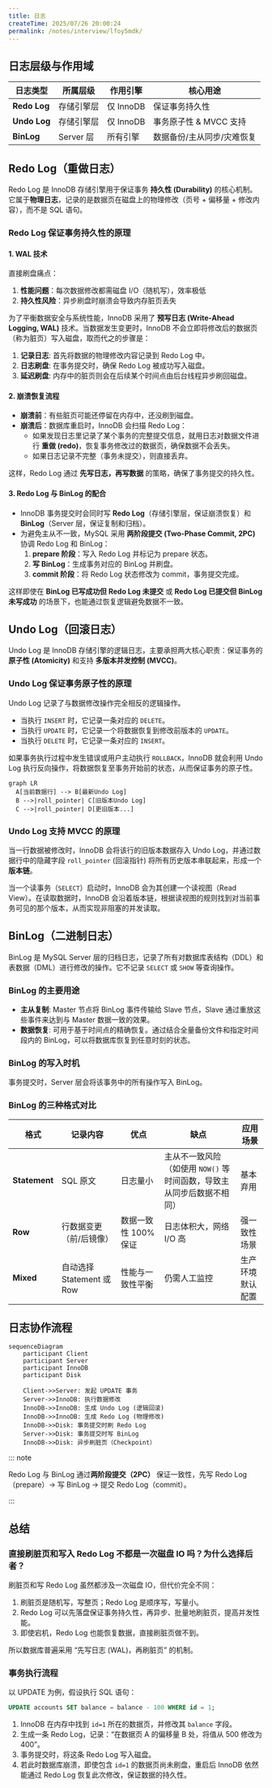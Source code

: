 ```yaml
---
title: 日志
createTime: 2025/07/26 20:00:24
permalink: /notes/interview/lfoy5mdk/
---
```

## 日志层级与作用域

| 日志类型   | 所属层级       | 作用引擎       | 核心用途                     |
|------------|----------------|----------------|------------------------------|
| **Redo Log** | 存储引擎层     | 仅 InnoDB      | 保证事务持久性               |
| **Undo Log** | 存储引擎层     | 仅 InnoDB      | 事务原子性 & MVCC 支持       |
| **BinLog**   | Server 层      | 所有引擎       | 数据备份/主从同步/灾难恢复 |

## Redo Log（重做日志）

Redo Log 是 InnoDB 存储引擎用于保证事务 **持久性 (Durability)** 的核心机制。它属于**物理日志**，记录的是数据页在磁盘上的物理修改（页号 + 偏移量 + 修改内容），而不是 SQL 语句。

### Redo Log 保证事务持久性的原理

#### 1. WAL 技术

直接刷盘痛点：

1. **性能问题**：每次数据修改都需磁盘 I/O（随机写），效率极低
2. **持久性风险**：异步刷盘时崩溃会导致内存脏页丢失

为了平衡数据安全与系统性能，InnoDB 采用了 **预写日志 (Write-Ahead Logging, WAL)** 技术。当数据发生变更时，InnoDB 不会立即将修改后的数据页（称为脏页）写入磁盘，取而代之的步骤是：

1. **记录日志**: 首先将数据的物理修改内容记录到 Redo Log 中。
2. **日志刷盘**: 在事务提交时，确保 Redo Log 被成功写入磁盘。
3. **延迟刷盘**: 内存中的脏页则会在后续某个时间点由后台线程异步刷回磁盘。

#### 2. 崩溃恢复流程

- **崩溃前**：有些脏页可能还停留在内存中，还没刷到磁盘。
- **崩溃后**：数据库重启时，InnoDB 会扫描 Redo Log：
    - 如果发现日志里记录了某个事务的完整提交信息，就用日志对数据文件进行 **重做 (redo)**，恢复事务修改过的数据页，确保数据不会丢失。
    - 如果日志记录不完整（事务未提交），则直接丢弃。

这样，Redo Log 通过 **先写日志，再写数据** 的策略，确保了事务提交的持久性。

#### 3. Redo Log 与 BinLog 的配合

- InnoDB 事务提交时会同时写 **Redo Log**（存储引擎层，保证崩溃恢复）和 **BinLog**（Server 层，保证复制和归档）。
- 为避免主从不一致，MySQL 采用 **两阶段提交 (Two-Phase Commit, 2PC)** 协调 Redo Log 和 BinLog：
    1. **prepare 阶段**：写入 Redo Log 并标记为 prepare 状态。
    2. **写 BinLog**：生成事务对应的 BinLog 并刷盘。
    3. **commit 阶段**：将 Redo Log 状态修改为 commit，事务提交完成。

这样即使在 **BinLog 已写成功但 Redo Log 未提交** 或 **Redo Log 已提交但 BinLog 未写成功** 的场景下，也能通过恢复逻辑避免数据不一致。

## Undo Log（回滚日志）

Undo Log 是 InnoDB 存储引擎的逻辑日志，主要承担两大核心职责：保证事务的 **原子性 (Atomicity)** 和支持 **多版本并发控制 (MVCC)**。

### Undo Log 保证事务原子性的原理

Undo Log 记录了与数据修改操作完全相反的逻辑操作。

- 当执行 `INSERT` 时，它记录一条对应的 `DELETE`。
- 当执行 `UPDATE` 时，它记录一个将数据恢复到修改前版本的 `UPDATE`。
- 当执行 `DELETE` 时，它记录一条对应的 `INSERT`。

如果事务执行过程中发生错误或用户主动执行 `ROLLBACK`，InnoDB 就会利用 Undo Log 执行反向操作，将数据恢复至事务开始前的状态，从而保证事务的原子性。

  ```mermaid
  graph LR
    A[当前数据行] --> B[最新Undo Log]
    B -->|roll_pointer| C[旧版本Undo Log]
    C -->|roll_pointer| D[更旧版本...]
  ```

### Undo Log 支持 MVCC 的原理

当一行数据被修改时，InnoDB 会将该行的旧版本数据存入 Undo Log，并通过数据行中的隐藏字段 `roll_pointer` (回滚指针) 将所有历史版本串联起来，形成一个 **版本链**。

当一个读事务（`SELECT`）启动时，InnoDB 会为其创建一个读视图（Read View）。在读取数据时，InnoDB 会沿着版本链，根据读视图的规则找到对当前事务可见的那个版本，从而实现非阻塞的并发读取。

## BinLog（二进制日志）

BinLog 是 MySQL Server 层的归档日志，记录了所有对数据库表结构（DDL）和表数据（DML）进行修改的操作。它不记录 `SELECT` 或 `SHOW` 等查询操作。

### BinLog 的主要用途

- **主从复制**: Master 节点将 BinLog 事件传输给 Slave 节点，Slave 通过重放这些事件来达到与 Master 数据一致的效果。
- **数据恢复**: 可用于基于时间点的精确恢复。通过结合全量备份文件和指定时间段内的 BinLog，可以将数据库恢复到任意时刻的状态。

### BinLog 的写入时机

事务提交时，Server 层会将该事务中的所有操作写入 BinLog。

### BinLog 的三种格式对比

| 格式            | 记录内容                 | 优点            | 缺点                                      | 应用场景     |
| ------------- | -------------------- | ------------- | --------------------------------------- | -------- |
| **Statement** | SQL 原文               | 日志量小          | 主从不一致风险（如使用 `NOW()` 等时间函数，导致主从同步后数据不相同） | 基本弃用     |
| **Row**       | 行数据变更（前/后镜像）         | 数据一致性 100% 保证 | 日志体积大，网络 I/O 高                          | 强一致性场景   |
| **Mixed**     | 自动选择 Statement 或 Row | 性能与一致性平衡      | 仍需人工监控                                  | 生产环境默认配置 |

## 日志协作流程

```mermaid
sequenceDiagram
    participant Client
    participant Server
    participant InnoDB
    participant Disk

    Client->>Server: 发起 UPDATE 事务
    Server->>InnoDB: 执行数据修改
    InnoDB->>InnoDB: 生成 Undo Log (逻辑回滚)
    InnoDB->>InnoDB: 生成 Redo Log (物理修改)
    InnoDB->>Disk: 事务提交时刷 Redo Log
    Server->>Disk: 事务提交时写 BinLog
    InnoDB->>Disk: 异步刷脏页（Checkpoint）
```

::: note

Redo Log 与 BinLog 通过**两阶段提交（2PC）** 保证一致性，先写 Redo Log（prepare）→ 写 BinLog → 提交 Redo Log（commit）。

:::

## 总结

### 直接刷脏页和写入 Redo Log 不都是一次磁盘 IO 吗？为什么选择后者？

刷脏页和写 Redo Log 虽然都涉及一次磁盘 IO，但代价完全不同：

1. 刷脏页是随机写，写整页；Redo Log 是顺序写，写量小。
2. Redo Log 可以先落盘保证事务持久性，再异步、批量地刷脏页，提高并发性能。
3. 即使宕机，Redo Log 也能恢复数据，直接刷脏页做不到。

所以数据库普遍采用 “先写日志 (WAL)，再刷脏页” 的机制。

### 事务执行流程

以 UPDATE 为例，假设执行 SQL 语句：

```sql
UPDATE accounts SET balance = balance - 100 WHERE id = 1;
```

1. InnoDB 在内存中找到 `id=1` 所在的数据页，并修改其 `balance` 字段。
2. 生成一条 Redo Log，记录：“在数据页 A 的偏移量 B 处，将值从 500 修改为 400”。
3. 事务提交时，将这条 Redo Log 写入磁盘。
4. 若此时数据库崩溃，即使包含 `id=1` 的数据页尚未刷盘，重启后 InnoDB 依然能通过 Redo Log 恢复此次修改，保证数据的持久性。
